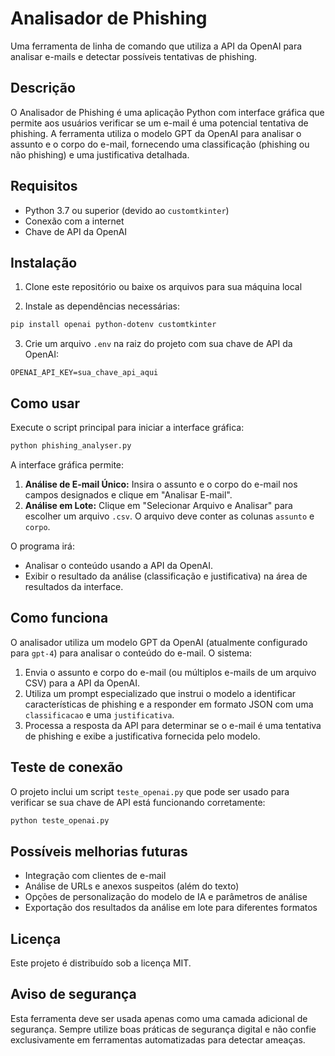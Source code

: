 # Analisador de Phishing

Uma ferramenta de linha de comando que utiliza a API da OpenAI para analisar e-mails e detectar possíveis tentativas de phishing.

## Descrição

O Analisador de Phishing é uma aplicação Python com interface gráfica que permite aos usuários verificar se um e-mail é uma potencial tentativa de phishing. A ferramenta utiliza o modelo GPT da OpenAI para analisar o assunto e o corpo do e-mail, fornecendo uma classificação (phishing ou não phishing) e uma justificativa detalhada.

## Requisitos

- Python 3.7 ou superior (devido ao `customtkinter`)
- Conexão com a internet
- Chave de API da OpenAI

## Instalação

1. Clone este repositório ou baixe os arquivos para sua máquina local

2. Instale as dependências necessárias:

```bash
pip install openai python-dotenv customtkinter
```

3. Crie um arquivo `.env` na raiz do projeto com sua chave de API da OpenAI:

```
OPENAI_API_KEY=sua_chave_api_aqui
```

## Como usar

Execute o script principal para iniciar a interface gráfica:

```bash
python phishing_analyser.py
```

A interface gráfica permite:
1. **Análise de E-mail Único:** Insira o assunto e o corpo do e-mail nos campos designados e clique em "Analisar E-mail".
2. **Análise em Lote:** Clique em "Selecionar Arquivo e Analisar" para escolher um arquivo `.csv`. O arquivo deve conter as colunas `assunto` e `corpo`.

O programa irá:
- Analisar o conteúdo usando a API da OpenAI.
- Exibir o resultado da análise (classificação e justificativa) na área de resultados da interface.

## Como funciona

O analisador utiliza um modelo GPT da OpenAI (atualmente configurado para `gpt-4`) para analisar o conteúdo do e-mail. O sistema:

1. Envia o assunto e corpo do e-mail (ou múltiplos e-mails de um arquivo CSV) para a API da OpenAI.
2. Utiliza um prompt especializado que instrui o modelo a identificar características de phishing e a responder em formato JSON com uma `classificacao` e uma `justificativa`.
3. Processa a resposta da API para determinar se o e-mail é uma tentativa de phishing e exibe a justificativa fornecida pelo modelo.

## Teste de conexão

O projeto inclui um script `teste_openai.py` que pode ser usado para verificar se sua chave de API está funcionando corretamente:

```bash
python teste_openai.py
```

## Possíveis melhorias futuras

- Integração com clientes de e-mail
- Análise de URLs e anexos suspeitos (além do texto)
- Opções de personalização do modelo de IA e parâmetros de análise
- Exportação dos resultados da análise em lote para diferentes formatos

## Licença

Este projeto é distribuído sob a licença MIT.

## Aviso de segurança

Esta ferramenta deve ser usada apenas como uma camada adicional de segurança. Sempre utilize boas práticas de segurança digital e não confie exclusivamente em ferramentas automatizadas para detectar ameaças.